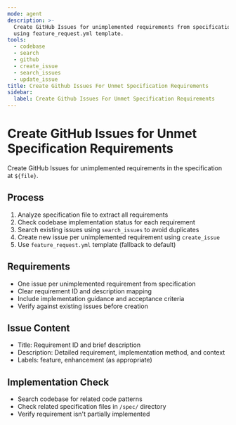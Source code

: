 ```yaml
---
mode: agent
description: >-
  Create GitHub Issues for unimplemented requirements from specification files
  using feature_request.yml template.
tools:
  - codebase
  - search
  - github
  - create_issue
  - search_issues
  - update_issue
title: Create Github Issues For Unmet Specification Requirements
sidebar:
  label: Create Github Issues For Unmet Specification Requirements
---
```

# Create GitHub Issues for Unmet Specification Requirements

Create GitHub Issues for unimplemented requirements in the specification at `${file}`.

## Process

1. Analyze specification file to extract all requirements
2. Check codebase implementation status for each requirement
3. Search existing issues using `search_issues` to avoid duplicates
4. Create new issue per unimplemented requirement using `create_issue`
5. Use `feature_request.yml` template (fallback to default)

## Requirements

- One issue per unimplemented requirement from specification
- Clear requirement ID and description mapping
- Include implementation guidance and acceptance criteria
- Verify against existing issues before creation

## Issue Content

- Title: Requirement ID and brief description
- Description: Detailed requirement, implementation method, and context
- Labels: feature, enhancement (as appropriate)

## Implementation Check

- Search codebase for related code patterns
- Check related specification files in `/spec/` directory
- Verify requirement isn't partially implemented
